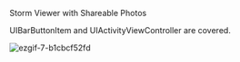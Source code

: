 Storm Viewer with Shareable Photos

UIBarButtonItem and UIActivityViewController are covered.

![ezgif-7-b1cbcf52fd](https://user-images.githubusercontent.com/59232592/151229782-63279415-00f9-436d-bae1-7aec41881c63.gif)
